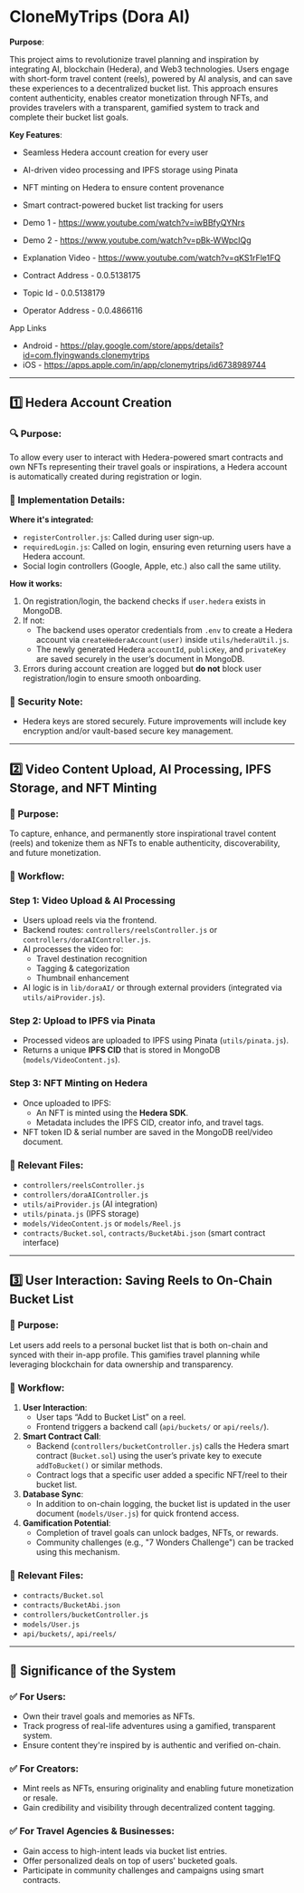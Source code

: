# CloneMyTrips (Dora AI)

**Purpose**:

This project aims to revolutionize travel planning and inspiration by integrating AI, blockchain (Hedera), and Web3 technologies. Users engage with short-form travel content (reels), powered by AI analysis, and can save these experiences to a decentralized bucket list. This approach ensures content authenticity, enables creator monetization through NFTs, and provides travelers with a transparent, gamified system to track and complete their bucket list goals.

**Key Features**:

- Seamless Hedera account creation for every user
- AI-driven video processing and IPFS storage using Pinata
- NFT minting on Hedera to ensure content provenance
- Smart contract-powered bucket list tracking for users

- Demo 1 - https://www.youtube.com/watch?v=iwBBfyQYNrs
- Demo 2 - https://www.youtube.com/watch?v=pBk-WWpcIQg
- Explanation Video - https://www.youtube.com/watch?v=qKS1rFle1FQ
- Contract Address - 0.0.5138175
- Topic Id - 0.0.5138179
- Operator Address - 0.0.4866116

App Links
- Android - https://play.google.com/store/apps/details?id=com.flyingwands.clonemytrips
- iOS - https://apps.apple.com/in/app/clonemytrips/id6738989744

---

## 1️⃣ Hedera Account Creation

### 🔍 Purpose:

To allow every user to interact with Hedera-powered smart contracts and own NFTs representing their travel goals or inspirations, a Hedera account is automatically created during registration or login.

### 🔧 Implementation Details:

**Where it's integrated:**

- `registerController.js`: Called during user sign-up.
- `requiredLogin.js`: Called on login, ensuring even returning users have a Hedera account.
- Social login controllers (Google, Apple, etc.) also call the same utility.

**How it works:**

1. On registration/login, the backend checks if `user.hedera` exists in MongoDB.
2. If not:
    - The backend uses operator credentials from `.env` to create a Hedera account via `createHederaAccount(user)` inside `utils/hederaUtil.js`.
    - The newly generated Hedera `accountId`, `publicKey`, and `privateKey` are saved securely in the user’s document in MongoDB.
3. Errors during account creation are logged but **do not** block user registration/login to ensure smooth onboarding.

### 🔐 Security Note:

- Hedera keys are stored securely. Future improvements will include key encryption and/or vault-based secure key management.

---

## 2️⃣ Video Content Upload, AI Processing, IPFS Storage, and NFT Minting

### 🎯 Purpose:

To capture, enhance, and permanently store inspirational travel content (reels) and tokenize them as NFTs to enable authenticity, discoverability, and future monetization.

### 🔄 Workflow:

### Step 1: Video Upload & AI Processing

- Users upload reels via the frontend.
- Backend routes: `controllers/reelsController.js` or `controllers/doraAIController.js`.
- AI processes the video for:
    - Travel destination recognition
    - Tagging & categorization
    - Thumbnail enhancement
- AI logic is in `lib/doraAI/` or through external providers (integrated via `utils/aiProvider.js`).

### Step 2: Upload to IPFS via Pinata

- Processed videos are uploaded to IPFS using Pinata (`utils/pinata.js`).
- Returns a unique **IPFS CID** that is stored in MongoDB (`models/VideoContent.js`).

### Step 3: NFT Minting on Hedera

- Once uploaded to IPFS:
    - An NFT is minted using the **Hedera SDK**.
    - Metadata includes the IPFS CID, creator info, and travel tags.
- NFT token ID & serial number are saved in the MongoDB reel/video document.

### 📁 Relevant Files:

- `controllers/reelsController.js`
- `controllers/doraAIController.js`
- `utils/aiProvider.js` (AI integration)
- `utils/pinata.js` (IPFS storage)
- `models/VideoContent.js` or `models/Reel.js`
- `contracts/Bucket.sol`, `contracts/BucketAbi.json` (smart contract interface)

---

## 3️⃣ User Interaction: Saving Reels to On-Chain Bucket List

### 🧭 Purpose:

Let users add reels to a personal bucket list that is both on-chain and synced with their in-app profile. This gamifies travel planning while leveraging blockchain for data ownership and transparency.

### 🚀 Workflow:

1. **User Interaction**:
    - User taps “Add to Bucket List” on a reel.
    - Frontend triggers a backend call (`api/buckets/` or `api/reels/`).
2. **Smart Contract Call**:
    - Backend (`controllers/bucketController.js`) calls the Hedera smart contract (`Bucket.sol`) using the user’s private key to execute `addToBucket()` or similar methods.
    - Contract logs that a specific user added a specific NFT/reel to their bucket list.
3. **Database Sync**:
    - In addition to on-chain logging, the bucket list is updated in the user document (`models/User.js`) for quick frontend access.
4. **Gamification Potential**:
    - Completion of travel goals can unlock badges, NFTs, or rewards.
    - Community challenges (e.g., "7 Wonders Challenge") can be tracked using this mechanism.

### 📂 Relevant Files:

- `contracts/Bucket.sol`
- `contracts/BucketAbi.json`
- `controllers/bucketController.js`
- `models/User.js`
- `api/buckets/`, `api/reels/`

---

## 🔑 Significance of the System

### ✅ For Users:

- Own their travel goals and memories as NFTs.
- Track progress of real-life adventures using a gamified, transparent system.
- Ensure content they're inspired by is authentic and verified on-chain.

### ✅ For Creators:

- Mint reels as NFTs, ensuring originality and enabling future monetization or resale.
- Gain credibility and visibility through decentralized content tagging.

### ✅ For Travel Agencies & Businesses:

- Gain access to high-intent leads via bucket list entries.
- Offer personalized deals on top of users' bucketed goals.
- Participate in community challenges and campaigns using smart contracts.
